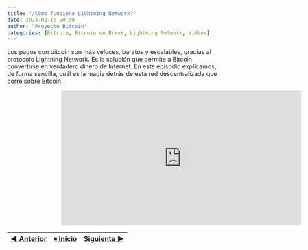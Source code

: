 ```yaml
---
title: "¿Cómo funciona Lightning Network?"
date: 2023-02-15 20:09
author: "Proyecto Bitcoin"
categories: [Bitcoin, Bitcoin en Breve, Lightning Network, Videos]
---
```


Los pagos con bitcoin son más veloces, baratos y escalables, gracias al protocolo Lightning Network. Es la solución que permite a Bitcoin convertirse en verdadero dinero de Internet. En este episodio explicamos, de forma sencilla, cuál es la magia detrás de esta red descentralizada que corre sobre Bitcoin.

<div style="width:50%; margin: auto;">

<iframe width="560" height="315" src="https://www.youtube.com/embed/CbnWQd0Dyog?si=jMyaoNEkBIEINju2" title="YouTube video player" frameborder="0" allow="accelerometer; autoplay; clipboard-write; encrypted-media; gyroscope; picture-in-picture; web-share" referrerpolicy="strict-origin-when-cross-origin" allowfullscreen></iframe>

</div>

|  [◀ Anterior](/#/) | [⏹︎ Inicio](/bitcoin-en-breve/) | [Siguiente ▶](/"#"/) |
| :------------- | :-------------: | --------------: |